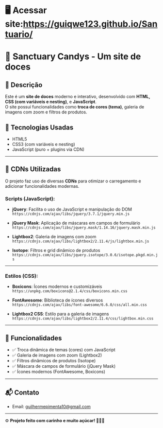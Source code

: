 # 🖥️ Acessar site:https://guiqwe123.github.io/Santuario/


# 🍬 Sanctuary Candys - Um site de doces   

## 📜 Descrição  

Este é um **site de doces** moderno e interativo, desenvolvido com **HTML, CSS (com variáveis e nesting)**, e **JavaScript**.  
O site possui funcionalidades como **troca de cores (tema)**, galeria de imagens com zoom e filtros de produtos.  

## 🚀 Tecnologias Usadas  

- HTML5  
- CSS3 (com variáveis e nesting)  
- JavaScript (puro + plugins via CDN)  

---

## 🧰 CDNs Utilizadas  

O projeto faz uso de diversas **CDNs** para otimizar o carregamento e adicionar funcionalidades modernas.  

### Scripts (JavaScript):  

- **jQuery**: Facilita o uso de JavaScript e manipulação do DOM  
  `https://cdnjs.com/ajax/libs/jquery/3.7.1/jquery.min.js`  

- **jQuery Mask**: Aplicação de máscaras em campos de formulário  
  `https://cdnjs.com/ajax/libs/jquery.mask/1.14.16/jquery.mask.min.js`  

- **Lightbox2**: Galeria de imagens com zoom  
  `https://cdnjs.com/ajax/libs/lightbox2/2.11.4/js/lightbox.min.js`  

- **Isotope**: Filtros e grid dinâmico de produtos  
  `https://cdnjs.com/ajax/libs/jquery.isotope/3.0.6/isotope.pkgd.min.js`  

---

### Estilos (CSS):  

- **Boxicons**: Ícones modernos e customizáveis  
  `https://unpkg.com/boxicons@2.1.4/css/boxicons.min.css`  

- **FontAwesome**: Biblioteca de ícones diversos  
  `https://cdnjs.com/ajax/libs/font-awesome/6.6.0/css/all.min.css`  

- **Lightbox2 CSS**: Estilo para a galeria de imagens  
  `https://cdnjs.com/ajax/libs/lightbox2/2.11.4/css/lightbox.min.css`  

---

## 🎨 Funcionalidades  

- ✅ Troca dinâmica de temas (cores) com JavaScript  
- ✅ Galeria de imagens com zoom (Lightbox2)  
- ✅ Filtros dinâmicos de produtos (Isotope)  
- ✅ Máscara de campos de formulário (jQuery Mask)  
- ✅ Ícones modernos (FontAwesome, Boxicons)  
---

## 📬 Contato  

- Email: guilhermepimenta10@gmail.com

---

️⚙️ **Projeto feito com carinho e muito açúcar! 🌭🍫🍬**

